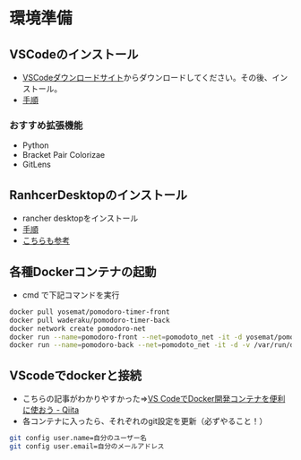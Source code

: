 # 環境準備
## VSCodeのインストール
- [VSCodeダウンロードサイト](https://code.visualstudio.com/)からダウンロードしてください。その後、インストール。
- [手順](https://miya-system-works.com/blog/detail/vscode-install/)

### おすすめ拡張機能
- Python
- Bracket Pair Colorizae
- GitLens

## RanhcerDesktopのインストール
- rancher desktopをインストール
- [手順](https://docs.rancherdesktop.io/getting-started/installation#windows)
- [こちらも参考](https://qiita.com/moritalous/items/14d4099023981dcf4fd2)

## 各種Dockerコンテナの起動
- cmd で下記コマンドを実行
``` bash
docker pull yosemat/pomodoro-timer-front
docker pull waderaku/pomodoro-timer-back
docker network create pomodoro-net
docker run --name=pomodoro-front --net=pomodoto_net -it -d yosemat/pomodoro-timer-front
docker run --name=pomodoro-back --net=pomodoto_net -it -d -v /var/run/docker.sock:/var/run/docker.sock waderaku/pomodoro-timer-back
```

## VScodeでdockerと接続
  - こちらの記事がわかりやすかった=>[VS CodeでDocker開発コンテナを便利に使おう - Qiita](https://qiita.com/Yuki_Oshima/items/d3b52c553387685460b0)
  - 各コンテナに入ったら、それぞれのgit設定を更新（必ずやること！）

``` bash
git config user.name=自分のユーザー名
git config user.email=自分のメールアドレス
```
